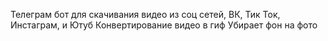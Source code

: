 Телеграм бот для скачивания видео из соц сетей, ВК, Тик Ток, Инстаграм, и Ютуб
Конвертирование видео в гиф
Убирает фон на фото